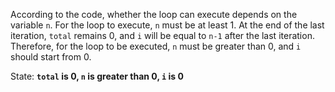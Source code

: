 According to the code, whether the loop can execute depends on the variable `n`. For the loop to execute, `n` must be at least 1. At the end of the last iteration, `total` remains 0, and `i` will be equal to `n-1` after the last iteration. Therefore, for the loop to be executed, `n` must be greater than 0, and `i` should start from 0. 

State: **`total` is 0, `n` is greater than 0, `i` is 0**